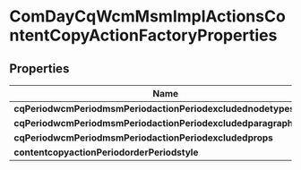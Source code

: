 
# ComDayCqWcmMsmImplActionsContentCopyActionFactoryProperties

## Properties
Name | Type | Description | Notes
------------ | ------------- | ------------- | -------------
**cqPeriodwcmPeriodmsmPeriodactionPeriodexcludednodetypes** | [**ConfigNodePropertyArray**](ConfigNodePropertyArray.md) |  |  [optional]
**cqPeriodwcmPeriodmsmPeriodactionPeriodexcludedparagraphitems** | [**ConfigNodePropertyArray**](ConfigNodePropertyArray.md) |  |  [optional]
**cqPeriodwcmPeriodmsmPeriodactionPeriodexcludedprops** | [**ConfigNodePropertyArray**](ConfigNodePropertyArray.md) |  |  [optional]
**contentcopyactionPeriodorderPeriodstyle** | [**ConfigNodePropertyDropDown**](ConfigNodePropertyDropDown.md) |  |  [optional]



